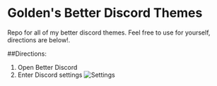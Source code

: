 # Golden's Better Discord Themes
Repo for all of my better discord themes. Feel free to use for yourself, directions are below!.

##Directions:
1. Open Better Discord
2. Enter Discord settings
![Settings](http://prntscr.com/13ejnw9)
